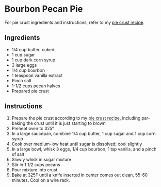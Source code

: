 # Bourbon Pecan Pie

For pie crust ingredients and instructions, refer to my [pie crust recipe](https://github.com/bobkat-io/recipes/blob/master/savory/pie_crust.md).

## Ingredients
* 1/4 cup butter, cubed
* 1 cup sugar
* 1 cup dark corn syrup
* 3 large eggs
* 1/4 cup bourbon
* 1 teaspoon vanilla extract
* Pinch salt
* 1-1/2 cups pecan halves
* Prepared pie crust

## Instructions
1. Prepare the pie crust according to my [pie crust recipe](https://github.com/bobkat-io/recipes/blob/master/savory/pie_crust.md), including par-baking the crust until it is just starting to brown
1. Preheat oven to 325°
1. In a large saucepan, combine 1/4 cup butter, 1 cup sugar and 1 cup corn syrup
1. Cook over medium-low heat until sugar is dissolved; cool slightly
1. In a large bowl, whisk 3 eggs, 1/4 cup bourbon, 1 tsp vanilla, and a pinch of salt
1. Slowly whisk in sugar mixture
1. Stir in 1 1/2 cups pecans
7. Pour mixture into crust
8. Bake at 325F until a knife inserted in center comes out clean, 55-60 minutes. Cool on a wire rack.
